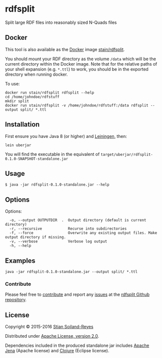 # rdfsplit

Split large RDF files into reasonably sized N-Quads files

## Docker

This tool is also available as the [Docker](https://www.docker.com/) image
[stain/rdfsplit](https://hub.docker.com/r/stain/rdfsplit/).

You should mount your RDF directory as the volume `/data`
which will be the current directory within the Docker image.
Note that for the relative paths of your shell expansion (e.g. `*.ttl`)
to work, you should be in the exported directory when running docker.

To use:

```
docker run stain/rdfsplit rdfsplit --help
cd /home/johndoe/rdfstuff
mkdir split
docker run stain/rdfsplit -v /home/johndoe/rdfstuff:/data rdfsplit --output split/ *.ttl
```

## Installation

First ensure you have Java 8 (or higher) and [Leiningen](http://leiningen.org/), then:

    lein uberjar

You will find the executable in the equivalent of
`target/uberjar/rdfsplit-0.1.0-SNAPSHOT-standalone.jar`

## Usage

    $ java -jar rdfsplit-0.1.0-standalone.jar --help

## Options

Options:

```
  -o, --output OUTPUTDIR  .  Output directory (default is current directory)
  -r, --recursive            Recurse into subdirectories
  -f, --force                Overwrite any existing output files. Make output directory if missing.
  -v, --verbose              Verbose log output
  -h, --help
```

## Examples

```
java -jar rdfsplit-0.1.0-standalone.jar --output split/ *.ttl
```

### Contribute

Please feel free to [contribute](https://github.com/stain/rdfsplit/pulls)
and report any [issues](https://github.com/stain/rdfsplit/issues)
at the [rdfsplit Github repository](https://github.com/stain/rdfsplit/).


## License

Copyright © 2015-2016 [Stian Soiland-Reyes](http://orcid.org/0000-0001-9842-9718)

Distributed under [Apache License, version 2.0](http://www.apache.org/licenses/LICENSE-2.0).

Dependencies included in the produced standalone jar includes
[Apache Jena](http://jena.apache.org/) (Apache license) and
[Clojure](http://clojure.org/) (Eclipse license).
